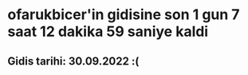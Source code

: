 # ofarukbicer'in gidisine son 1 gun 7 saat 12 dakika 59 saniye kaldi

## Gidis tarihi: 30.09.2022 :(